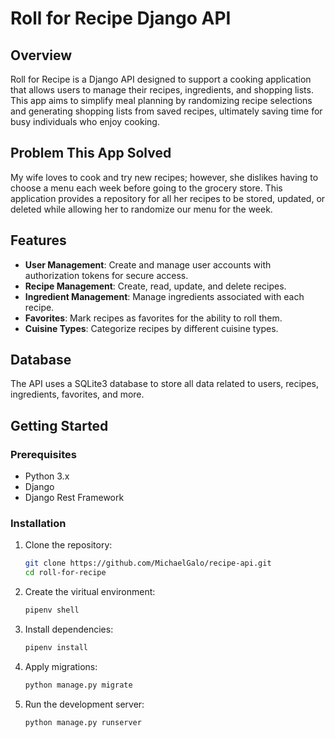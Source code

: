 # Roll for Recipe Django API

## Overview

Roll for Recipe is a Django API designed to support a cooking application that allows users to manage their recipes, ingredients, and shopping lists. This app aims to simplify meal planning by randomizing recipe selections and generating shopping lists from saved recipes, ultimately saving time for busy individuals who enjoy cooking.

## Problem This App Solved

My wife loves to cook and try new recipes; however, she dislikes having to choose a menu each week before going to the grocery store. This application provides a repository for all her recipes to be stored, updated, or deleted while allowing her to randomize our menu for the week.

## Features

- **User Management**: Create and manage user accounts with authorization tokens for secure access.
- **Recipe Management**: Create, read, update, and delete recipes.
- **Ingredient Management**: Manage ingredients associated with each recipe.
- **Favorites**: Mark recipes as favorites for the ability to roll them.
- **Cuisine Types**: Categorize recipes by different cuisine types.

## Database

The API uses a SQLite3 database to store all data related to users, recipes, ingredients, favorites, and more.

## Getting Started

### Prerequisites

- Python 3.x
- Django
- Django Rest Framework

### Installation

1. Clone the repository:

   ```bash
   git clone https://github.com/MichaelGalo/recipe-api.git
   cd roll-for-recipe

2. Create the viritual environment: 

    ```python
    pipenv shell

3. Install dependencies: 

    ```python
    pipenv install

4. Apply migrations:

    ```python
    python manage.py migrate

5. Run the development server:
    ```python
    python manage.py runserver

